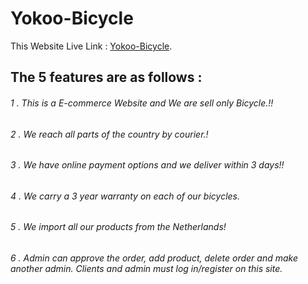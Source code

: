 # Yokoo-Bicycle

This Website Live Link :  [Yokoo-Bicycle](https://yokoo-bicycle.web.app/).

## The 5 features are as follows : 

###### 1 . This is a E-commerce Website and We are sell only Bicycle.!!
###### 2 . We reach all parts of the country by courier.!
###### 3 . We have online payment options and we deliver within 3 days!!
###### 4 . We carry a 3 year warranty on each of our bicycles.
###### 5 . We import all our products from the Netherlands!
###### 6 . Admin can approve the order, add product, delete order and make another admin. Clients and admin must log in/register on this site.


